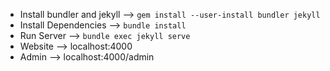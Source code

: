 * Install bundler and jekyll --> `gem install --user-install bundler jekyll`
* Install Dependencies --> `bundle install`
* Run Server --> `bundle exec jekyll serve` 
* Website --> localhost:4000
* Admin --> localhost:4000/admin
